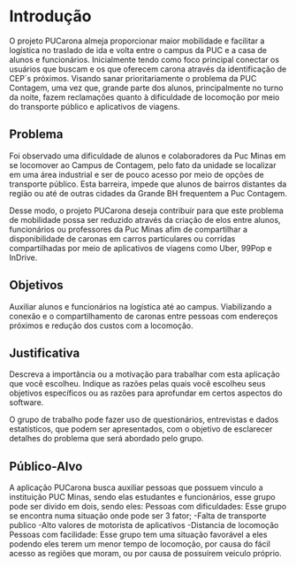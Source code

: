 # Introdução

O projeto PUCarona almeja proporcionar maior mobilidade e facilitar a logística no traslado de ida e volta entre o campus da PUC e a casa de alunos e funcionários. Inicialmente tendo como foco principal conectar os usuários que buscam e os que oferecem carona através da identificação de CEP´s próximos. Visando sanar prioritariamente o problema da PUC Contagem, uma vez que, grande parte dos alunos, principalmente no turno da noite, fazem reclamações quanto à dificuldade de locomoção por meio do transporte público e aplicativos de viagens.

## Problema
Foi observado uma dificuldade de alunos e colaboradores da Puc Minas em se locomover ao Campus de Contagem, pelo fato da unidade se localizar em uma área industrial e ser de pouco acesso por meio de opções de transporte público. Esta barreira, impede que alunos de bairros distantes da região ou até de outras cidades da Grande BH frequentem a Puc Contagem.

Desse modo, o projeto PUCarona deseja contribuir para que este problema de mobilidade possa ser reduzido através da criação de elos entre alunos, funcionários ou professores da Puc Minas afim de compartilhar a disponibilidade de caronas em carros particulares ou corridas compartilhadas por meio de aplicativos de viagens como Uber, 99Pop e InDrive.


## Objetivos

Auxiliar alunos e funcionários na logística até ao campus. Viabilizando a conexão e o compartilhamento de caronas entre pessoas com endereços próximos e redução dos custos com a locomoção. 


## Justificativa

Descreva a importância ou a motivação para trabalhar com esta aplicação que você escolheu. Indique as razões pelas quais você escolheu seus objetivos específicos ou as razões para aprofundar em certos aspectos do software.

O grupo de trabalho pode fazer uso de questionários, entrevistas e dados estatísticos, que podem ser apresentados, com o objetivo de esclarecer detalhes do problema que será abordado pelo grupo.


## Público-Alvo

A aplicação PUCarona busca auxiliar pessoas que possuem vinculo a instituição PUC Minas, sendo elas estudantes e funcionários, esse grupo pode ser divido em dois, sendo eles:
Pessoas com dificuldades: Esse grupo se encontra numa situação onde pode ser 3 fator;
-Falta de transporte publico
-Alto valores de motorista de aplicativos
-Distancia de locomoção
Pessoas com facilidade: Esse grupo tem uma situação favorável a eles podendo eles terem um menor tempo de locomoção, por causa do fácil acesso as regiões que moram, ou por causa de possuírem veiculo próprio.

